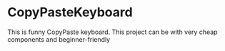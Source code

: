 # CopyPasteKeyboard
This is funny CopyPaste keyboard. This project can be with very cheap components and beginner-friendly
